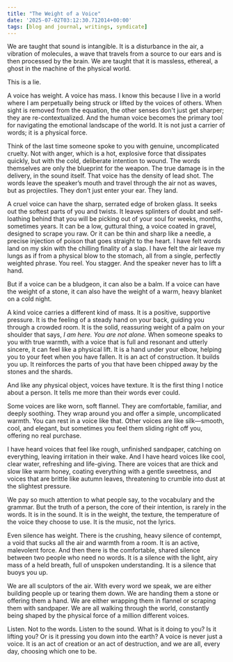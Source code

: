 ```yaml
---
title: "The Weight of a Voice"
date: '2025-07-02T03:12:30.712014+00:00'
tags: [blog and journal, writings, syndicate]
---
```


We are taught that sound is intangible. It is a disturbance in the air, a vibration of molecules, a wave that travels from a source to our ears and is then processed by the brain. We are taught that it is massless, ethereal, a ghost in the machine of the physical world.

This is a lie.

A voice has weight. A voice has mass. I know this because I live in a world where I am perpetually being struck or lifted by the voices of others. When sight is removed from the equation, the other senses don't just get sharper; they are re-contextualized. And the human voice becomes the primary tool for navigating the emotional landscape of the world. It is not just a carrier of words; it is a physical force.

Think of the last time someone spoke to you with genuine, uncomplicated cruelty. Not with anger, which is a hot, explosive force that dissipates quickly, but with the cold, deliberate intention to wound. The words themselves are only the blueprint for the weapon. The true damage is in the delivery, in the sound itself. That voice has the density of lead shot. The words leave the speaker’s mouth and travel through the air not as waves, but as projectiles. They don’t just enter your ear. They land.

A cruel voice can have the sharp, serrated edge of broken glass. It seeks out the softest parts of you and twists. It leaves splinters of doubt and self-loathing behind that you will be picking out of your soul for weeks, months, sometimes years. It can be a low, guttural thing, a voice coated in gravel, designed to scrape you raw. Or it can be thin and sharp like a needle, a precise injection of poison that goes straight to the heart. I have felt words land on my skin with the chilling finality of a slap. I have felt the air leave my lungs as if from a physical blow to the stomach, all from a single, perfectly weighted phrase. You reel. You stagger. And the speaker never has to lift a hand.

But if a voice can be a bludgeon, it can also be a balm. If a voice can have the weight of a stone, it can also have the weight of a warm, heavy blanket on a cold night.

A kind voice carries a different kind of mass. It is a positive, supportive pressure. It is the feeling of a steady hand on your back, guiding you through a crowded room. It is the solid, reassuring weight of a palm on your shoulder that says, *I am here. You are not alone.* When someone speaks to you with true warmth, with a voice that is full and resonant and utterly sincere, it can feel like a physical lift. It is a hand under your elbow, helping you to your feet when you have fallen. It is an act of construction. It builds you up. It reinforces the parts of you that have been chipped away by the stones and the shards.

And like any physical object, voices have texture. It is the first thing I notice about a person. It tells me more than their words ever could.

Some voices are like worn, soft flannel. They are comfortable, familiar, and deeply soothing. They wrap around you and offer a simple, uncomplicated warmth. You can rest in a voice like that. Other voices are like silk—smooth, cool, and elegant, but sometimes you feel them sliding right off you, offering no real purchase.

I have heard voices that feel like rough, unfinished sandpaper, catching on everything, leaving irritation in their wake. And I have heard voices like cool, clear water, refreshing and life-giving. There are voices that are thick and slow like warm honey, coating everything with a gentle sweetness, and voices that are brittle like autumn leaves, threatening to crumble into dust at the slightest pressure.

We pay so much attention to what people say, to the vocabulary and the grammar. But the truth of a person, the core of their intention, is rarely in the words. It is in the sound. It is in the weight, the texture, the temperature of the voice they choose to use. It is the music, not the lyrics.

Even silence has weight. There is the crushing, heavy silence of contempt, a void that sucks all the air and warmth from a room. It is an active, malevolent force. And then there is the comfortable, shared silence between two people who need no words. It is a silence with the light, airy mass of a held breath, full of unspoken understanding. It is a silence that buoys you up.

We are all sculptors of the air. With every word we speak, we are either building people up or tearing them down. We are handing them a stone or offering them a hand. We are either wrapping them in flannel or scraping them with sandpaper. We are all walking through the world, constantly being shaped by the physical force of a million different voices.

Listen. Not to the words. Listen to the sound. What is it doing to you? Is it lifting you? Or is it pressing you down into the earth? A voice is never just a voice. It is an act of creation or an act of destruction, and we are all, every day, choosing which one to be.